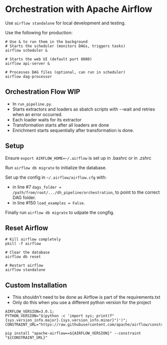 # Orchestration with Apache Airflow

Use `airflow standalone` for local development and testing.

Use the following for production:

```
# Use & to run them in the background
# Starts the scheduler (monitors DAGs, triggers tasks)
airflow scheduler &

# Starts the web UI (default port 8080)
airflow api-server &

# Processes DAG files (optional, can run in scheduler)
airflow dag-processor 
```

## Orchestration Flow WIP

- In `run_pipeline.py`.
- Starts extractors and loaders as sbatch scripts with --wait and retries when an error occurred.
- Each loader waits for its extractor
- Transformation starts after all loaders are done
- Enrichment starts sequentially after transformation is done.

## Setup

Ensure `export AIRFLOW_HOME=~/.airflow` is set up in .bashrc or in .zshrc

Run `airflow db migrate` to initialize the database.

Set up the config in `~/.airflow/airflow.cfg` with:

- in line #7 `dags_folder = /path/from/root/.../dh_pipeline/orchestration`, to point to the correct DAG folder.
- in line #150 `load_examples = False`.

Finally run `airflow db migrate` to udpate the congfig.

## Reset Airflow

```
# Kill airflow completely
pkill -f airflow

# Clear the database
airflow db reset

# Restart airflow
airflow standalone
```

## Custom Installation

* This shouldn't need to be done as Airflow is part of the requirements.txt
* Only do this when you use a different python version for the project

```
AIRFLOW_VERSION=3.0.1;
PYTHON_VERSION="$(python -c 'import sys; print(f"{sys.version_info.major}.{sys.version_info.minor}")')";
CONSTRAINT_URL="https://raw.githubusercontent.com/apache/airflow/constraints-${AIRFLOW_VERSION}/constraints-${PYTHON_VERSION}.txt";

pip install "apache-airflow==${AIRFLOW_VERSION}" --constraint "${CONSTRAINT_URL}"
```